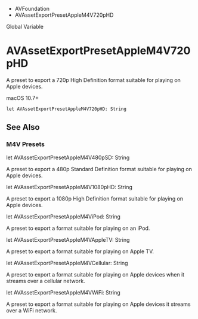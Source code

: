 

- AVFoundation
-  AVAssetExportPresetAppleM4V720pHD 

Global Variable

# AVAssetExportPresetAppleM4V720pHD

A preset to export a 720p High Definition format suitable for playing on Apple devices.

macOS 10.7+

``` source
let AVAssetExportPresetAppleM4V720pHD: String
```

## See Also

### M4V Presets

let AVAssetExportPresetAppleM4V480pSD: String

A preset to export a 480p Standard Definition format suitable for playing on Apple devices.

let AVAssetExportPresetAppleM4V1080pHD: String

A preset to export a 1080p High Definition format suitable for playing on Apple devices.

let AVAssetExportPresetAppleM4ViPod: String

A preset to export a format suitable for playing on an iPod.

let AVAssetExportPresetAppleM4VAppleTV: String

A preset to export a format suitable for playing on Apple TV.

let AVAssetExportPresetAppleM4VCellular: String

A preset to export a format suitable for playing on Apple devices when it streams over a cellular network.

let AVAssetExportPresetAppleM4VWiFi: String

A preset to export a format suitable for playing on Apple devices it streams over a WiFi network.

